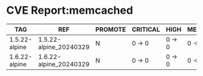 # CVE Report:memcached
|      TAG      |          REF           | PROMOTE | CRITICAL |  HIGH  | MEDIUM |  LOW   | UNKNOWN |
|---------------|------------------------|---------|----------|--------|--------|--------|---------|
| 1.5.22-alpine | 1.5.22-alpine_20240329 | N       | 0 -> 0   | 0 -> 0 | 0 -> 0 | 0 -> 0 | 0 -> 0  |
| 1.6.22-alpine | 1.6.22-alpine_20240329 | N       | 0 -> 0   | 0 -> 0 | 0 -> 0 | 0 -> 0 | 0 -> 0  |
